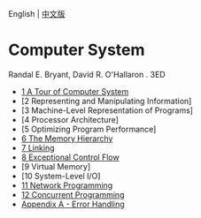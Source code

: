 English | [中文版](README_zh.md)

# Computer System

Randal E. Bryant, David R. O'Hallaron . 3ED

- [1 A Tour of Computer System](chapter1.md)
- [2 Representing and Manipulating Information]
- [3 Machine-Level Representation of Programs]
- [4 Processor Architecture]
- [5 Optimizing Program Performance]
- [6 The Memory Hierarchy](chapter6.md)
- [7 Linking](chapter7.m)
- [8 Exceptional Control Flow](chapter8.md)
- [9 Virtual Memory]
- [10 System-Level I/O]
- [11 Network Programming](chapter11.md)
- [12 Concurrent Programming](chapter12.md)
- [Appendix A - Error Handling](appendix_a.md)

